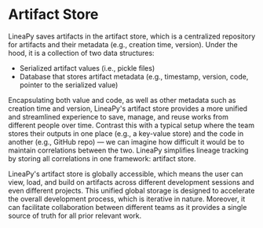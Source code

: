 # Artifact Store

LineaPy saves artifacts in the artifact store, which is a centralized repository for artifacts and
their metadata (e.g., creation time, version). Under the hood, it is a collection of two data structures:

- Serialized artifact values (i.e., pickle files)
- Database that stores artifact metadata (e.g., timestamp, version, code, pointer to the serialized value)

Encapsulating both value and code, as well as other metadata such as creation time and version,
LineaPy's artifact store provides a more unified and streamlined experience to save, manage, and reuse
works from different people over time. Contrast this with a typical setup where the team stores their
outputs in one place (e.g., a key-value store) and the code in another (e.g., GitHub repo) &mdash; we can
imagine how difficult it would be to maintain correlations between the two. LineaPy simplifies lineage tracking
by storing all correlations in one framework: artifact store.

LineaPy's artifact store is globally accessible, which means the user can view, load, and build on artifacts across
different development sessions and even different projects. This unified global storage is designed to accelerate the overall
development process, which is iterative in nature. Moreover, it can facilitate collaboration between different teams
as it provides a single source of truth for all prior relevant work.
